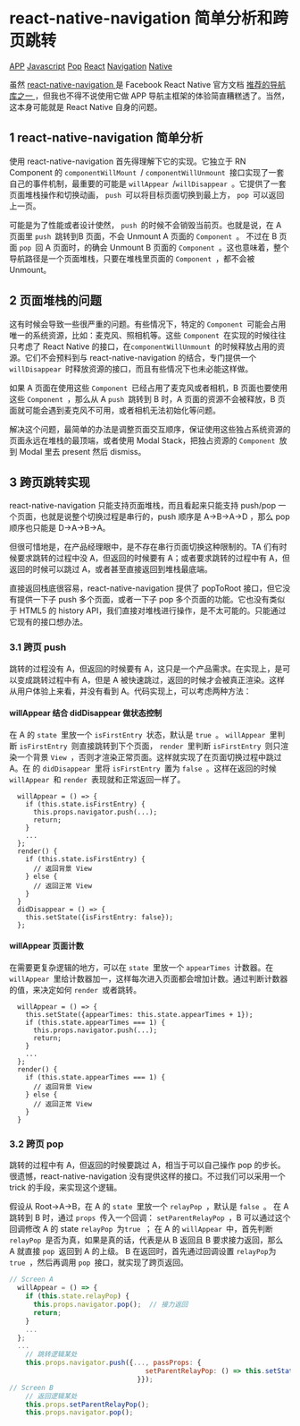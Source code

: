 # react-native-navigation 简单分析和跨页跳转

[APP](http://ju.outofmemory.cn/tag/APP/) [Javascript](http://ju.outofmemory.cn/tag/Javascript/) [Pop](http://ju.outofmemory.cn/tag/Pop/) [React](http://ju.outofmemory.cn/tag/React/) [Navigation](http://ju.outofmemory.cn/tag/Navigation/) [Native](http://ju.outofmemory.cn/tag/Native/)

虽然 [react-native-navigation ](https://github.com/wix/react-native-navigation)是 Facebook React Native 官方文档 [推荐的导航库之一 ](https://facebook.github.io/react-native/docs/navigation.html)，但我也不得不说使用它做 APP 导航主框架的体验简直糟糕透了。当然，这本身可能就是 React Native 自身的问题。

## 1 react-native-navigation 简单分析

使用 react-native-navigation 首先得理解下它的实现。它独立于 RN Component 的 `componentWillMount `/ `componentWillUnmount `接口实现了一套自己的事件机制，最重要的可能是 `willAppear `/`willDisappear `。它提供了一套页面堆栈操作和切换动画， `push `可以将目标页面切换到最上方， `pop `可以返回上一页。

可能是为了性能或者设计使然， `push `的时候不会销毁当前页。也就是说，在 A 页面里 `push `跳转到B 页面，不会 Unmount A 页面的 `Component `。 不过在 B 页面 `pop `回 A 页面时，的确会 Unmount B 页面的 `Component `。这也意味着，整个导航路径是一个页面堆栈，只要在堆栈里页面的 `Component `，都不会被 Unmount。

## 2 页面堆栈的问题

这有时候会导致一些很严重的问题。有些情况下，特定的 `Component `可能会占用唯一的系统资源，比如：麦克风、照相机等。这些 `Component `在实现的时候往往只考虑了 React Native 的接口，在`componentWillUnmount `的时候释放占用的资源。它们不会预料到与 react-native-navigation 的结合，专门提供一个 `willDisappear `时释放资源的接口，而且有些情况下也未必能这样做。

如果 A 页面在使用这些 `Component `已经占用了麦克风或者相机，B 页面也要使用这些 `Component `，那么从 A `push `跳转到 B 时，A 页面的资源不会被释放，B 页面就可能会遇到麦克风不可用，或者相机无法初始化等问题。

解决这个问题，最简单的办法是调整页面交互顺序，保证使用这些独占系统资源的页面永远在堆栈的最顶端，或者使用 Modal Stack，把独占资源的 `Component `放到 Modal 里去 present 然后 dismiss。

## 3 跨页跳转实现

react-native-navigation 只能支持页面堆栈，而且看起来只能支持 push/pop 一个页面，也就是说整个切换过程是串行的，push 顺序是 A->B->A->D ，那么 pop 顺序也只能是 D->A->B->A。

但很可惜地是，在产品经理眼中，是不存在串行页面切换这种限制的。TA 们有时候要求跳转的过程中没 A，但返回的时候要有 A；或者要求跳转的过程中有 A，但返回的时候可以跳过 A，或者甚至直接返回到堆栈最底端。

直接返回栈底很容易，react-native-navigation 提供了 popToRoot 接口，但它没有提供一下子 push 多个页面，或者一下子 pop 多个页面的功能。它也没有类似于 HTML5 的 history API，我们直接对堆栈进行操作，是不太可能的。只能通过它现有的接口想办法。

### 3.1 跨页 push

跳转的过程没有 A，但返回的时候要有 A，这只是一个产品需求。在实现上，是可以变成跳转过程中有 A，但是 A 被快速跳过，返回的时候才会被真正渲染。这样从用户体验上来看，并没有看到 A。代码实现上，可以考虑两种方法：

#### willAppear 结合 didDisappear 做状态控制

在 A 的 `state `里放一个 `isFirstEntry `状态，默认是 `true `。 `willAppear `里判断 `isFirstEntry `则直接跳转到下个页面， `render `里判断 `isFirstEntry `则只渲染一个背景 `View `，否则才渲染正常页面。这样就实现了在页面切换过程中跳过 A。在 的 `didDisappear `里将 `isFirstEntry `置为 `false `。这样在返回的时候 `willAppear `和 `render `表现就和正常返回一样了。

```
  willAppear = () => {
    if (this.state.isFirstEntry) {
      this.props.navigator.push(...);
      return;
    }
    ...
  };
  render() {
    if (this.state.isFirstEntry) {
      // 返回背景 View
    } else {
      // 返回正常 View
    }
  }
  didDisappear = () => {
    this.setState({isFirstEntry: false});
  };
```

#### willAppear 页面计数

在需要更复杂逻辑的地方，可以在 `state `里放一个 `appearTimes `计数器。在 `willAppear `里给计数器加一，这样每次进入页面都会增加计数。通过判断计数器的值，来决定如何 `render `或者跳转。

```
  willAppear = () => {
    this.setState({appearTimes: this.state.appearTimes + 1});
    if (this.state.appearTimes === 1) {
      this.props.navigator.push(...);
      return;
    }
    ...
  };
  render() {
    if (this.state.appearTimes === 1) {
      // 返回背景 View
    } else {
      // 返回正常 View
    }
  }
```

### 3.2 跨页 pop

跳转的过程中有 A，但返回的时候要跳过 A，相当于可以自己操作 pop 的步长。很遗憾，react-native-navigation 没有提供这样的接口。不过我们可以采用一个 trick 的手段，来实现这个逻辑。

假设从 Root->A->B，在 A 的 `state `里放一个 `relayPop `，默认是 `false `。 在 A 跳转到 B 时，通过 `props `传入一个回调： `setParentRelayPop `，B 可以通过这个回调修改 A 的 state `relayPop `为`true `； 在 A 的 `willAppear `中，首先判断 `relayPop `是否为真，如果是真的话，代表是从 B 返回且 B 要求接力返回，那么 A 就直接 `pop `返回到 A 的上级。 B 在返回时，首先通过回调设置 `relayPop`为 `true `，然后再调用 `pop `接口，就实现了跨页返回。

```javascript
// Screen A
  willAppear = () => {
    if (this.state.relayPop) {
      this.props.navigator.pop();  // 接力返回
      return;
    }
    ...
  };
  ...
    // 跳转逻辑某处
    this.props.navigator.push({..., passProps: {
                                  setParentRelayPop: () => this.setState({relayPop: true}) 
                                }});
// Screen B
    // 返回逻辑某处
    this.props.setParentRelayPop();
    this.props.navigator.pop();
```


